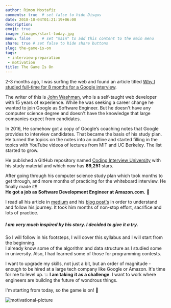 ```yaml
---
author: Rimon Mostafiz
comments: true	# set false to hide Disqus
date: 2018-10-04T01:21:19+06:00
description:
emoji: true
image: /images/start-today.jpg
menu: false		# set "main" to add this content to the main menu
share: true	# set false to hide share buttons
slug: the-game-is-on
tags:
 - interview-preparation
 - motivation
title: The Game Is On
---
```

2-3 months ago, I was surfing the web and found an article titled  [Why I studied full-time for 8 months for a Google interview](https://medium.freecodecamp.org/why-i-studied-full-time-for-8-months-for-a-google-interview-cc662ce9bb13).

The writer of this is [John Washman](https://startupnextdoor.com/about/), who is a self-taught web developer with 15 years of experience. While he was seeking a career change he wanted to join Google as Software Engineer. But he doesn't have any computer science degree and doesn't have the knowledge that large companies expect from candidates.

In 2016, He somehow got a copy of Google’s coaching notes that Google provides to interview candidates. That became the basis of his study plan. He turned the topics on the notes into an outline and started filling in the topics with YouTube videos of lectures from MIT and UC Berkeley. The list started to grow.

He published a GitHub repository named
[Coding Interview University](https://github.com/jwasham/coding-interview-university) with his study material and which now has **69,251** stars.

After going through his computer science study plan which took months to get through, and more months of practicing for the whiteboard interview. He finally made it!!<br>
**He got a job as Software Development Engineer at Amazon.com.** :tada:

I read all his article in [medium](https://medium.freecodecamp.org/@googleyasheck) and his [blog post's](https://startupnextdoor.com/) in order to understand and follow his journey. It took him months of non-stop effort, sacrifice and lots of practice.

##### I am very much inspired by his story. I decided to give it a try.

So I will follow in his footsteps, I will cover this syllabus and I will start from the beginning. <br>
I already know some of the algorithm and data structure as I studied some in university. Also, I had learned some of those for programming contests. <br>

I want to upgrade my skills, not just a bit, but an order of magnitude - enough to be hired at a large tech company like Google or Amazon. It's time for me to level up. :boom: **I am taking it as a challenge**. I want to work where engineers are building the future of wondrous things.

I'm starting from today, so the game is on! :rocket:

![motivational-picture](/images/difficult-roads.jpg)
